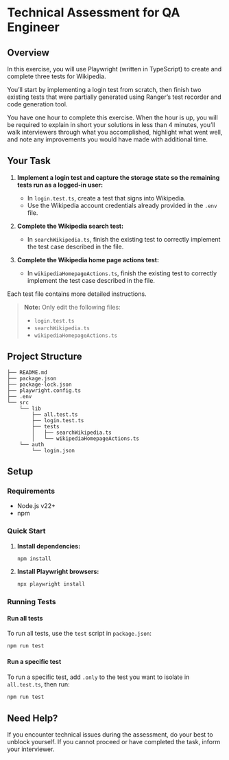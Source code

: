 # Technical Assessment for QA Engineer

## Overview

In this exercise, you will use Playwright (written in TypeScript) to create and complete three tests for Wikipedia.

You’ll start by implementing a login test from scratch, then finish two existing tests that were partially generated using Ranger’s test recorder and code generation tool.

You have one hour to complete this exercise. When the hour is up, you will be required to explain in short your solutions in less than 4 minutes, you’ll walk interviewers through what you accomplished, highlight what went well, and note any improvements you would have made with additional time.

## Your Task

1. **Implement a login test and capture the storage state so the remaining tests run as a logged-in user:**
    - In `login.test.ts`, create a test that signs into Wikipedia.
    - Use the Wikipedia account credentials already provided in the `.env` file.

2. **Complete the Wikipedia search test:**
    - In `searchWikipedia.ts`, finish the existing test to correctly implement the test case described in the file.

3. **Complete the Wikipedia home page actions test:**
    - In `wikipediaHomepageActions.ts`, finish the existing test to correctly implement the test case described in the file.

Each test file contains more detailed instructions.

> **Note:** Only edit the following files:
> - `login.test.ts`
> - `searchWikipedia.ts`
> - `wikipediaHomepageActions.ts`

## Project Structure

```plaintext
├── README.md
├── package.json
├── package-lock.json
├── playwright.config.ts
├── .env
└── src
    └── lib
        ├── all.test.ts
        ├── login.test.ts
        ├── tests
        │   ├── searchWikipedia.ts
        │   └── wikipediaHomepageActions.ts
    └── auth
        └── login.json
```

## Setup

### Requirements

- Node.js v22+
- npm

### Quick Start

1. **Install dependencies:**
    ```bash
    npm install
    ```

2. **Install Playwright browsers:**
    ```bash
    npx playwright install
    ```

### Running Tests

#### Run all tests

To run all tests, use the `test` script in `package.json`:

```bash
npm run test
```

#### Run a specific test

To run a specific test, add `.only` to the test you want to isolate in `all.test.ts`, then run:

```bash
npm run test
```

## Need Help?

If you encounter technical issues during the assessment, do your best to unblock yourself. If you cannot proceed or have completed the task, inform your interviewer.
